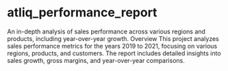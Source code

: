 # atliq_performance_report
An in-depth analysis of sales performance across various regions and products, including year-over-year growth.
Overview
This project analyzes sales performance metrics for the years 2019 to 2021, focusing on various regions, products, and customers. The report includes detailed insights into sales growth, gross margins, and year-over-year comparisons.

